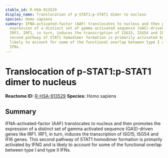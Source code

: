 ```yaml
---
stable_id: R-HSA-913529
display_name: Translocation of p-STAT1:p-STAT1 dimer to nucleus
species: Homo sapiens
summary: IFNA-activated-factor (AAF) translocates to nucleus and then promotes the
  expression of a distinct set of gamma activated sequence (GAS)-driven genes like
  IRF1. IRF1, in turn, induces the transcription of ISG15, ISG54 and IFI6 genes. This
  second pathway of STAT1 homodimer formation is primarily activated by IFNG and is
  likely to account for some of the functional overlap between type I and type II
  IFNs.
---
```


# Translocation of p-STAT1:p-STAT1 dimer to nucleus
**Reactome ID:** [R-HSA-913529](https://reactome.org/content/detail/R-HSA-913529)
**Species:** Homo sapiens

## Summary

IFNA-activated-factor (AAF) translocates to nucleus and then promotes the expression of a distinct set of gamma activated sequence (GAS)-driven genes like IRF1. IRF1, in turn, induces the transcription of ISG15, ISG54 and IFI6 genes. This second pathway of STAT1 homodimer formation is primarily activated by IFNG and is likely to account for some of the functional overlap between type I and type II IFNs.
